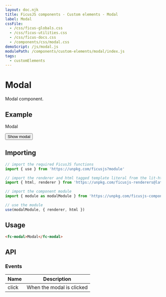 ```yaml
---
layout: doc.njk
title: FicusJS components - Custom elements - Modal
label: Modal
cssFile:
  - /css/ficus-globals.css
  - /css/ficus-utilities.css
  - /css/ficus-docs.css
  - /components/css/modal.css
demoScript: /js/modal.js
modulePath: /components/custom-elements/modal/index.js
tags:
  - customElements
---
```

# Modal

Modal component.

## Example

<fc-modal>Modal</fc-modal>

<button type="button" class="fc-button" id="show-modal-btn">Show modal</button>

## Importing

```js
// import the required FicusJS functions
import { use } from 'https://unpkg.com/ficusjs?module'

// import the renderer and html tagged template literal from the lit-html library
import { html, renderer } from 'https://unpkg.com/ficusjs-renderers@latest/dist/lit-html.js'

// import the component module
import { module as modalModule } from 'https://unpkg.com/ficusjs-components@latest/components/custom-elements/modal/index.js'

// use the module
use(modalModule, { renderer, html })
```

## Usage

```html
<fc-modal>Modal</fc-modal>
```

## API

### Events

| Name | Description |
| --- | --- |
| click | When the modal is clicked |
